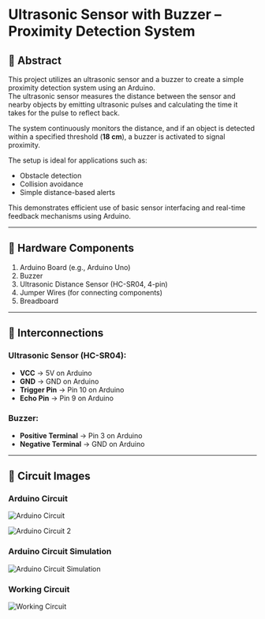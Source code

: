 # Ultrasonic Sensor with Buzzer – Proximity Detection System

## 📌 Abstract
This project utilizes an ultrasonic sensor and a buzzer to create a simple proximity detection system using an Arduino.  
The ultrasonic sensor measures the distance between the sensor and nearby objects by emitting ultrasonic pulses and calculating the time it takes for the pulse to reflect back.  

The system continuously monitors the distance, and if an object is detected within a specified threshold (**18 cm**), a buzzer is activated to signal proximity.  

The setup is ideal for applications such as:
- Obstacle detection  
- Collision avoidance  
- Simple distance-based alerts  

This demonstrates efficient use of basic sensor interfacing and real-time feedback mechanisms using Arduino.

---

## 🔧 Hardware Components
1. Arduino Board (e.g., Arduino Uno)  
2. Buzzer  
3. Ultrasonic Distance Sensor (HC-SR04, 4-pin)  
4. Jumper Wires (for connecting components)  
5. Breadboard  

---

## 🔌 Interconnections

### Ultrasonic Sensor (HC-SR04):
- **VCC** → 5V on Arduino  
- **GND** → GND on Arduino  
- **Trigger Pin** → Pin 10 on Arduino  
- **Echo Pin** → Pin 9 on Arduino  

### Buzzer:
- **Positive Terminal** → Pin 3 on Arduino  
- **Negative Terminal** → GND on Arduino  

---

## 📸 Circuit Images

### Arduino Circuit
![Arduino Circuit](images/Arduino_Circuit.png)

![Arduino Circuit 2](images/Arduino_Circuit_2.png)

### Arduino Circuit Simulation
![Arduino Circuit Simulation](images/Arduino_Circuit_Simulation.png)

### Working Circuit
![Working Circuit](images/Working_Circuit.png)
